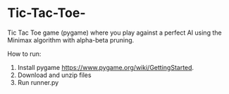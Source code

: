 # Tic-Tac-Toe-

Tic Tac Toe game (pygame) where you play against a perfect AI using the Minimax algorithm with alpha-beta pruning.

How to run:

1. Install pygame https://www.pygame.org/wiki/GettingStarted.
2. Download and unzip files
3. Run runner.py
